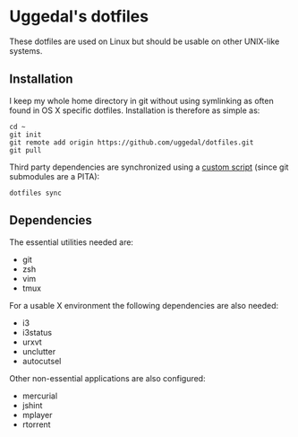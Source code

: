Uggedal's dotfiles
==================

These dotfiles are used on Linux but should be usable on other
UNIX-like systems.

Installation
------------

I keep my whole home directory in git without using symlinking as often
found in OS X specific dotfiles. Installation is therefore as simple as:

    cd ~
    git init
    git remote add origin https://github.com/uggedal/dotfiles.git
    git pull

Third party dependencies are synchronized using a [custom script][dotfiles]
(since git submodules are a PITA):

    dotfiles sync

Dependencies
------------

The essential utilities needed are:

* git
* zsh
* vim
* tmux

For a usable X environment the following dependencies are also needed:

* i3
* i3status
* urxvt
* unclutter
* autocutsel

Other non-essential applications are also configured:

* mercurial
* jshint
* mplayer
* rtorrent


[dotfiles]: https://github.com/uggedal/dotfiles/tree/master/bin/dotfiles
